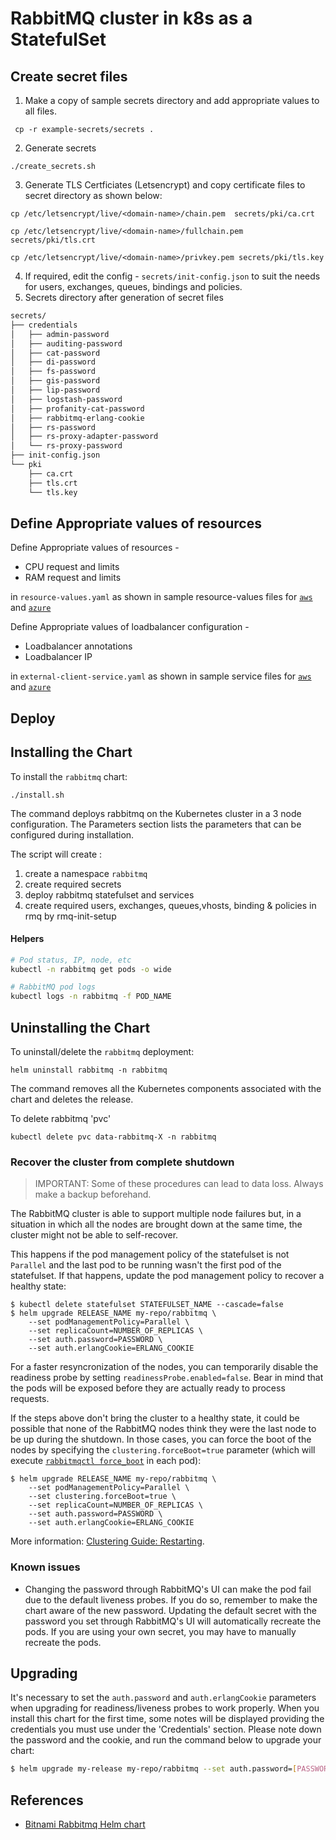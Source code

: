 # RabbitMQ cluster in k8s as a StatefulSet

## Create secret files

1. Make a copy of sample secrets directory and add appropriate values to all files.

```console
 cp -r example-secrets/secrets .
```
2. Generate secrets 
```
./create_secrets.sh
```
3. Generate TLS Certficiates (Letsencrypt) and copy certificate files
to secret directory as shown below: 
```
cp /etc/letsencrypt/live/<domain-name>/chain.pem  secrets/pki/ca.crt

cp /etc/letsencrypt/live/<domain-name>/fullchain.pem  secrets/pki/tls.crt

cp /etc/letsencrypt/live/<domain-name>/privkey.pem secrets/pki/tls.key
```
4. If required, edit the config - ``secrets/init-config.json`` to suit the needs 
for users, exchanges, queues, bindings and policies.
5. Secrets directory after generation of secret files
```sh
secrets/
├── credentials
│   ├── admin-password
│   ├── auditing-password
│   ├── cat-password
│   ├── di-password
│   ├── fs-password
│   ├── gis-password
│   ├── lip-password
│   ├── logstash-password
│   ├── profanity-cat-password
│   ├── rabbitmq-erlang-cookie
│   ├── rs-password
│   ├── rs-proxy-adapter-password
│   └── rs-proxy-password
├── init-config.json
└── pki
    ├── ca.crt
    ├── tls.crt
    └── tls.key
```

## Define Appropriate values of resources

Define Appropriate values of resources -
- CPU request and limits
- RAM request and limits

in `resource-values.yaml` as shown in sample resource-values files for [`aws`](./example-aws-resource-values.yaml) and [`azure`](./example-azure-resource-values.yaml)

Define Appropriate values of loadbalancer configuration -
- Loadbalancer annotations
- Loadbalancer IP

in `external-client-service.yaml` as shown in sample service files for [`aws`](./external-client-aws-service.yaml) and [`azure`](./external-client-azure-service.yaml)

## Deploy
## Installing the Chart

To install the `rabbitmq` chart:

```console
./install.sh
```
The command deploys rabbitmq on the Kubernetes cluster in a 3 node configuration. The Parameters section lists the parameters that can be configured during installation.


The script will create :
1. create a namespace `rabbitmq`
2. create required secrets
3. deploy rabbitmq statefulset and services
4. create required users, exchanges, queues,vhosts, binding & policies 
  in rmq by rmq-init-setup
#### Helpers
```sh
# Pod status, IP, node, etc
kubectl -n rabbitmq get pods -o wide

# RabbitMQ pod logs
kubectl logs -n rabbitmq -f POD_NAME
```
## Uninstalling the Chart

To uninstall/delete the `rabbitmq` deployment:

```console
helm uninstall rabbitmq -n rabbitmq
```
The command removes all the Kubernetes components associated with the chart and deletes the release.


To delete rabbitmq 'pvc'
```console
kubectl delete pvc data-rabbitmq-X -n rabbitmq
```
### Recover the cluster from complete shutdown

> IMPORTANT: Some of these procedures can lead to data loss. Always make a backup beforehand.

The RabbitMQ cluster is able to support multiple node failures but, in a situation in which all the nodes are brought down at the same time, the cluster might not be able to self-recover.

This happens if the pod management policy of the statefulset is not `Parallel` and the last pod to be running wasn't the first pod of the statefulset. If that happens, update the pod management policy to recover a healthy state:

```console
$ kubectl delete statefulset STATEFULSET_NAME --cascade=false
$ helm upgrade RELEASE_NAME my-repo/rabbitmq \
    --set podManagementPolicy=Parallel \
    --set replicaCount=NUMBER_OF_REPLICAS \
    --set auth.password=PASSWORD \
    --set auth.erlangCookie=ERLANG_COOKIE
```

For a faster resyncronization of the nodes, you can temporarily disable the readiness probe by setting `readinessProbe.enabled=false`. Bear in mind that the pods will be exposed before they are actually ready to process requests.

If the steps above don't bring the cluster to a healthy state, it could be possible that none of the RabbitMQ nodes think they were the last node to be up during the shutdown. In those cases, you can force the boot of the nodes by specifying the `clustering.forceBoot=true` parameter (which will execute [`rabbitmqctl force_boot`](https://www.rabbitmq.com/rabbitmqctl.8.html#force_boot) in each pod):

```console
$ helm upgrade RELEASE_NAME my-repo/rabbitmq \
    --set podManagementPolicy=Parallel \
    --set clustering.forceBoot=true \
    --set replicaCount=NUMBER_OF_REPLICAS \
    --set auth.password=PASSWORD \
    --set auth.erlangCookie=ERLANG_COOKIE
```

More information: [Clustering Guide: Restarting](https://www.rabbitmq.com/clustering.html#restarting).

### Known issues

- Changing the password through RabbitMQ's UI can make the pod fail due to the default liveness probes. If you do so, remember to make the chart aware of the new password. Updating the default secret with the password you set through RabbitMQ's UI will automatically recreate the pods. If you are using your own secret, you may have to manually recreate the pods.

## Upgrading

It's necessary to set the `auth.password` and `auth.erlangCookie` parameters when upgrading for readiness/liveness probes to work properly. When you install this chart for the first time, some notes will be displayed providing the credentials you must use under the 'Credentials' section. Please note down the password and the cookie, and run the command below to upgrade your chart:

```bash
$ helm upgrade my-release my-repo/rabbitmq --set auth.password=[PASSWORD] --set auth.erlangCookie=[RABBITMQ_ERLANG_COOKIE]
```
## References

- [Bitnami Rabbitmq Helm chart](https://github.com/bitnami/charts/tree/main/bitnami/rabbitmq)

